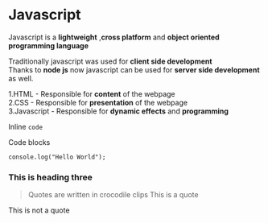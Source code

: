 # Javascript
Javascript is a __lightweight__ ,__cross platform__ and __object oriented programming language__

Traditionally javascript was used for __client side development__   
Thanks to __node js__ now javascript can be used for __server side development__ as well.

1.HTML - Responsible for __content__ of the webpage  
2.CSS - Responsible for __presentation__ of the webpage  
3.Javascript - Responsible for __dynamic effects__ and __programming__

Inline `code`

Code blocks
```
console.log("Hello World");

```

### This is heading three

> Quotes are written in crocodile clips
> This is a quote

This is not a quote
